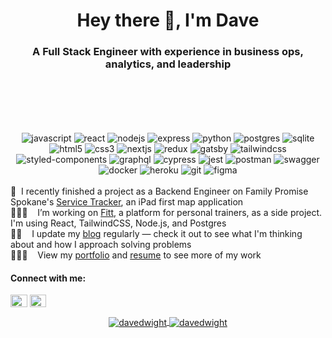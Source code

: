 <h1 align="center">Hey there 👋, I'm Dave</h1>
<h3 align="center"> A Full Stack Engineer with experience in business ops, analytics, and leadership</h3>

<div align="center" style="margin:100px 0 0 0;">
  <img src="https://img.shields.io/badge/javascript-%23323330.svg?style=for-the-badge&logo=javascript&logoColor=%23F7DF1E" alt="javascript" />
  <img src="https://img.shields.io/badge/react-%2320232a.svg?style=for-the-badge&logo=react&logoColor=%2361DAFB" alt="react" />
  <img src="https://img.shields.io/badge/node.js-%2343853D.svg?style=for-the-badge&logo=node.js&logoColor=white" alt="nodejs" />
  <img src="https://img.shields.io/badge/express.js-%23404d59.svg?style=for-the-badge&logo=express&logoColor=%2361DAFB" alt="express" />
  <img src="https://img.shields.io/badge/python-3670A0?style=for-the-badge&logo=python&logoColor=ffdd54" alt="python" />
  <img src="https://img.shields.io/badge/PostgreSQL-316192?style=for-the-badge&logo=postgresql&logoColor=white" alt="postgres" />
  <img src="https://img.shields.io/badge/SQLite-07405E?style=for-the-badge&logo=sqlite&logoColor=white" alt="sqlite" />
  <img src="https://img.shields.io/badge/html5-%23E34F26.svg?style=for-the-badge&logo=html5&logoColor=white" alt="html5" />
  <img src="https://img.shields.io/badge/css3-%231572B6.svg?style=for-the-badge&logo=css3&logoColor=white" alt="css3" />
  <img src="https://img.shields.io/badge/next.js-000000?style=for-the-badge&logo=nextdotjs&logoColor=white" alt="nextjs" />
  <img src="https://img.shields.io/badge/redux-%23593d88.svg?style=for-the-badge&logo=redux&logoColor=white" alt="redux" />
  <img src="https://img.shields.io/badge/Gatsby-663399?style=for-the-badge&logo=gatsby&logoColor=white" alt="gatsby" />
  <img src="https://img.shields.io/badge/Tailwind_CSS-38B2AC?style=for-the-badge&logo=tailwind-css&logoColor=white" alt="tailwindcss" />
  <img src="https://img.shields.io/badge/styled--components-DB7093?style=for-the-badge&logo=styled-components&logoColor=white" alt="styled-components" />
  <img src="https://img.shields.io/badge/GraphQl-E10098?style=for-the-badge&logo=graphql&logoColor=white" alt="graphql" />
  <img src="https://img.shields.io/badge/Cypress-17202C?style=for-the-badge&logo=cypress&logoColor=white" alt="cypress" />
  <img src="https://img.shields.io/badge/-jest-%23C21325?style=for-the-badge&logo=jest&logoColor=white" alt="jest" />
  <img src="https://img.shields.io/badge/Postman-FF6C37?style=for-the-badge&logo=postman&logoColor=red" alt="postman" />
  <img src="https://img.shields.io/badge/Swagger-85EA2D?style=for-the-badge&logo=Swagger&logoColor=white" alt="swagger" />
  <img src="https://img.shields.io/badge/Docker-2CA5E0?style=for-the-badge&logo=docker&logoColor=white" alt="docker" />
  <img src="https://img.shields.io/badge/Heroku-430098?style=for-the-badge&logo=heroku&logoColor=white" alt="heroku" />
  <img src="https://img.shields.io/badge/GIT-E44C30?style=for-the-badge&logo=git&logoColor=white" alt="git" />
  <img src="https://img.shields.io/badge/Figma-F24E1E?style=for-the-badge&logo=figma&logoColor=white" alt="figma" />
<div>
  
<br>

<div align="left">
🚀 &nbsp;I recently finished a project as a Backend Engineer on Family Promise Spokane's <a href="https://github.com/Lambda-School-Labs/family-promise-service-tracker-be-a">Service Tracker</a>, an iPad first map application<br>
🏋🏼‍♂️ &nbsp;&nbsp;&nbsp;I’m working on <a href="https://www.fitt.vercel.app/">Fitt</a>, a platform for personal trainers, as a side project. I'm using React, TailwindCSS, Node.js, and Postgres<br>
✍🏼 &nbsp;&nbsp;&nbsp;I update my <a href="https://www.davedwight.com/blog/">blog</a> regularly — check it out to see what I'm thinking about and how I approach solving problems<br>
👨🏼‍🚀 &nbsp;&nbsp;&nbsp;View my <a href="https://www.davedwight.com/">portfolio</a> and <a href="https://www.davedwight.com/resume/">resume</a> to see more of my work<br>
</div>

<h4 align="left">Connect with me:</h4>
<p align="left">
<a href="https://linkedin.com/in/davedwight/" target="blank"><img align="center" src="https://raw.githubusercontent.com/rahuldkjain/github-profile-readme-generator/master/src/images/icons/Social/linked-in-alt.svg" alt="https://www.linkedin.com/in/davedwight/" height="20" width="26.6" /></a>
<a href="https://twitter.com/daveydavejr" target="blank"><img align="center" src="https://raw.githubusercontent.com/rahuldkjain/github-profile-readme-generator/master/src/images/icons/Social/twitter.svg" alt="daveydavejr" height="20" width="26.6" /></a>
</p>

<a href="https://github.com/davedwight/">
  <img align="center" src="https://github-readme-stats.vercel.app/api?username=davedwight&show_icons=true&theme=dracula&hide=stars,issues&line_height=30&hide_rank=true" alt="davedwight" />
</a>
<a href="https://github.com/davedwight/" align="center">
  <img align="center" src="https://github-readme-stats.vercel.app/api/top-langs?username=davedwight&show_icons=true&locale=en&layout=compact&theme=dracula" alt="davedwight" />
</a>
  
